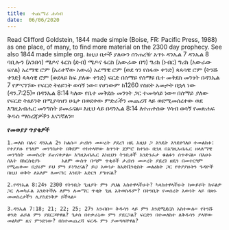 ```yaml
---
title:  ተጨማሪ ሐሳብ
date:  06/06/2020
---
```


Read Clifford Goldstein, 1844 made simple (Boise, FR: Pacific Press, 1988) as one place, of many, to find more material on the 2300 day prophecy. See also 1844 made simple org. ከዚህ በታች ያለውን ሰንጠረዥ አጥኑ ዳንኤል 7			  ዳንኤል 8  ባቢሎን (አንበሳ) ሜዶና ፋርስ (ድብ)  ሜዶና ፋርስ (አውራው በግ)  ግሪክ (ነብር)  ግሪክ (አውራው ፍየል)  አረማዊ ሮም (አራተኛው አውሬ)  አረማዊ ሮም (ወደ ጎን የሰፋው ቀንድ)  ጳጳሳዊ ሮም (ትንሹ ቀንድ)  ጳጳሳዊ ሮም (ወደላይ ከፍ ያለው ቀንድ)  ፍርድ በሰማይ  የሰማዩ ቤተ መቅደስ መንፃት  በዳንኤል 7 የምናገኘው የፍርድ ትዕይንት ወሳኝ ነው። የሆነውም ከ1260 የስደት አመታት በኋላ ነው (ዳን.7:25)። በዳንኤል 8:14 ካለው የቤተ መቅደሱ መንፃት ጋር ተመሳሳይ ነው። በሰማይ ያለው የፍርድ ትዕይንት በሚያሳዝን ሁኔታ በወደቀው ምድራችን መጨረሻ ላይ ወደሚመሰረተው ወደ እግዚአብሔር መንግስት ይመራናል። እዚህ ላይ በዳንኤል 8:14 ለተጠቀሰው ሃሳብ ወሳኝ የመጽሐፍ ቅዱስ ማስረጃዎችን እናገኛለን።

**የመወያያ ጥያቄዎች**

`1.መለስ በሉና ዳንኤል 2ን ከልሱ። ታሪክን መሠረት ያደረገ ዘዴ እዚህ ጋ እንዴት እንደተገለፀ ተመልከቱ: የተያያዙ የዓለም መንግስታት በቅደም ተከተላቸው ከጥንት ጀምሮ ከተነሱ በኋላ በእግዚአብሔር ዘላለማዊ መንግስት መመስረት ይጠናቀቃል። እግዚአብሔር እነዚህን ትንቢቶች እንድንፈታ ቁልፉን ሰጥቶናል። በአሁኑ ሰአት በክርስቲያኑ       አለም ውስጥ በጣም ጥቂቶች ታሪክን መሠረት ያደረገ ዘዴን በመተርጎም የሚጠቀሙ ቢኖሩም ይህ ምን ይነግረናል? ይህ እውነታ ከአድቬንቲስት መልዕክት ጋር የተያያዙትን ጉዳዮች በዚህ ወቅት ለአለም ለመናገር እንዴት አድርጎ ያግዘናል?`

`2.የዳንኤል 8:24ን 2300 የትንቢት ጊዜያት ምን ያህል አስተዋላችሁት? ካላስተዋላችሁት ከውይይት ክፍልዎ ጋር ለመካፈል እንድትችሉ ለምን ለመማር ጥቂት ጊዜ አትወስዱም? በትንቢት የመሰረት እውነት ላይ በጽኑ መመስረታችን ሊያስደንቅዎ ይችላል።`

`3.ዳንኤል 7:18; 21; 22; 25; 27ን አንብቡ። ቅዱሳን ላይ ምን እንደሚደርስ አስተውሉ። የትንሹ ቀንድ ሐይል ምን ያደርጋቸዋል? ጌታስ በተቃራኒው ምን ያደርጋል? ፍርድን በተመለከተ ለቅዱሳን ያላቸው መልካም ዜና ምንድነው? በስተመጨረሻ ፍርዱ ምን ያመጣላቸዋል?   			 `